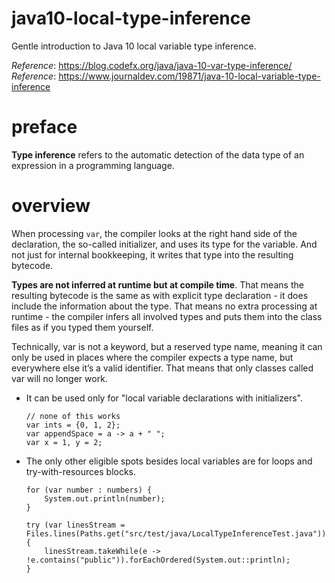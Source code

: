# java10-local-type-inference
Gentle introduction to Java 10 local variable type inference.

_Reference_: https://blog.codefx.org/java/java-10-var-type-inference/  
_Reference_: https://www.journaldev.com/19871/java-10-local-variable-type-inference

# preface
**Type inference** refers to the automatic detection of the data type of an expression 
in a programming language.

# overview
When processing `var`, the compiler looks at the right hand side of the 
declaration, the so-called initializer, and uses its type for the 
variable. And not just for internal bookkeeping, it writes that type 
into the resulting bytecode.

**Types are not inferred at runtime but at compile time**. That means 
the resulting bytecode is the same as with explicit type declaration - 
it does include the information about the type. That means no extra 
processing at runtime - the compiler infers all involved types 
and puts them into the class files as if you typed them yourself.

Technically, var is not a keyword, but a reserved type name, meaning it 
can only be used in places where the compiler expects a type name, but 
everywhere else it’s a valid identifier. That means that only classes 
called var will no longer work.

* It can be used only for "local variable declarations with initializers".
    ```
    // none of this works
    var ints = {0, 1, 2};
    var appendSpace = a -> a + " ";
    var x = 1, y = 2;
    ```

* The only other eligible spots besides local variables are for loops 
and try-with-resources blocks.
    ```
    for (var number : numbers) {
        System.out.println(number);
    }
    ```
    
    ```
    try (var linesStream = Files.lines(Paths.get("src/test/java/LocalTypeInferenceTest.java"))) {
        linesStream.takeWhile(e -> !e.contains("public")).forEachOrdered(System.out::println);
    }
    ```